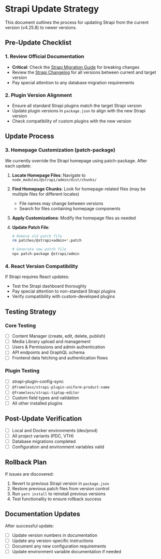# Strapi Update Strategy

This document outlines the process for updating Strapi from the current version (v4.25.8) to newer versions.

## Pre-Update Checklist

### 1. Review Official Documentation

- **Critical**: Check the [Strapi Migration Guide](https://docs-v4.strapi.io/dev-docs/migration-guides) for breaking changes
- Review the [Strapi Changelog](https://github.com/strapi/strapi/releases) for all versions between current and target version
- Pay special attention to any database migration requirements

### 2. Plugin Version Alignment

- Ensure all standard Strapi plugins match the target Strapi version
- Update plugin versions in `package.json` to align with the new Strapi version
- Check compatibility of custom plugins with the new version

## Update Process

### 3. Homepage Customization (patch-package)

We currently override the Strapi homepage using patch-package. After each update:

1. **Locate Homepage Files**: Navigate to `node_modules/@strapi/admin/dist/chunks/`
2. **Find Homepage Chunks**: Look for homepage-related files (may be multiple files for different locales)
   - File names may change between versions
   - Search for files containing homepage components
3. **Apply Customizations**: Modify the homepage files as needed
4. **Update Patch File**:

   ```bash
   # Remove old patch file
   rm patches/@strapi+admin+*.patch

   # Generate new patch file
   npx patch-package @strapi/admin
   ```

### 4. React Version Compatibility

If Strapi requires React updates:

- Test the Strapi dashboard thoroughly
- Pay special attention to non-standard Strapi plugins
- Verify compatibility with custom-developed plugins

## Testing Strategy

### Core Testing

- [ ] Content Manager (create, edit, delete, publish)
- [ ] Media Library upload and management
- [ ] Users & Permissions and admin authentication
- [ ] API endpoints and GraphQL schema
- [ ] Frontend data fetching and authentication flows

### Plugin Testing

- [ ] strapi-plugin-config-sync
- [ ] `@frameless/strapi-plugin-uniform-product-name`
- [ ] `@frameless/strapi-tiptap-editor`
- [ ] Custom field types and validation
- [ ] All other installed plugins

## Post-Update Verification

- [ ] Local and Docker environments (dev/prod)
- [ ] All project variants (PDC, VTH)
- [ ] Database migrations completed
- [ ] Configuration and environment variables valid

## Rollback Plan

If issues are discovered:

1. Revert to previous Strapi version in `package.json`
2. Restore previous patch files from version control
3. Run `yarn install` to reinstall previous versions
4. Test functionality to ensure rollback success

## Documentation Updates

After successful update:

- [ ] Update version numbers in documentation
- [ ] Update any version-specific instructions
- [ ] Document any new configuration requirements
- [ ] Update environment variable documentation if needed
